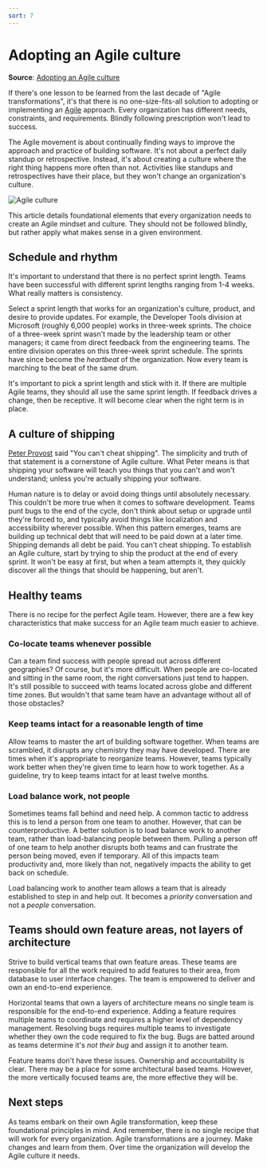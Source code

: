 ```yaml
---
sort: 7
---
```

# Adopting an Agile culture
**Source**: [Adopting an Agile culture](https://docs.microsoft.com/en-us/devops/plan/adopting-agile)

If there's one lesson to be learned from the last decade of "Agile transformations", it's that there is 
no one-size-fits-all solution to adopting or implementing an [Agile](https://docs.microsoft.com/en-us/devops/plan/what-is-agile) approach. Every 
organization has different needs, constraints, and requirements. Blindly following prescription won't 
lead to success.

The Agile movement is about continually finding ways to improve the approach and practice of building 
software. It's not about a perfect daily standup or retrospective. Instead, it's about creating a culture 
where the right thing happens more often than not. Activities like standups and retrospectives have their 
place, but they won't change an organization's culture.

![Agile culture](https://raw.githubusercontent.com/microsoft/azureml-ops-accelerator/main/1-DesignforMLOps/0-DevOpsOverview/_img/agile-culture.png)

This article details foundational elements that every organization needs to create an Agile mindset and 
culture. They should not be followed blindly, but rather apply what makes sense in a given environment.

## Schedule and rhythm

It's important to understand that there is no perfect sprint length. Teams have been successful with 
different sprint lengths ranging from 1-4 weeks. What really matters is consistency.

Select a sprint length that works for an organization's culture, product, and  desire to provide updates. 
For example, the Developer Tools division at Microsoft (roughly 6,000 people) works in three-week sprints.
The choice of a three-week sprint wasn't made by the leadership team or other managers; it came from 
direct feedback from the engineering teams. The entire division operates on this three-week sprint 
schedule. The sprints have since become the _heartbeat_ of the organization. Now every team is marching 
to the beat of the same drum.

It's important to pick a sprint length and stick with it. If there are multiple Agile teams, they should 
all use the same sprint length. If feedback drives a change, then be receptive. It will become clear when
the right term is in place.

## A culture of shipping

[Peter Provost](https://twitter.com/pprovost) said "You can't cheat shipping". The simplicity and truth 
of that statement is a cornerstone of Agile culture. What Peter means is that shipping your software will
teach you things that you can't and won't understand; unless you're actually shipping your software.

Human nature is to delay or avoid doing things until absolutely necessary. This couldn't be more true 
when it comes to software development. Teams punt bugs to the end of the cycle, don't think about setup or
upgrade until they're forced to, and typically avoid things like localization and accessibility wherever
possible. When this pattern emerges, teams are building up technical debt that will need to be paid down 
at a later time. Shipping demands all debt be paid. You can't cheat shipping. To establish an Agile 
culture, start by trying to ship the product at the end of every sprint. It won't be easy at first, but
when a team attempts it, they quickly discover all the things that should be happening, but aren't.

## Healthy teams

There is no recipe for the perfect Agile team. However, there are a few key characteristics that make
success for an Agile team much easier to achieve.

### Co-locate teams whenever possible

Can a team find success with people spread out across different geographies? Of course, but it's more
difficult. When people are co-located and sitting in the same room, the right conversations just tend 
to happen. It's still possible to succeed with teams located across globe and different time zones.
But wouldn't that same team have an advantage without all of those obstacles?

### Keep teams intact for a reasonable length of time

Allow teams to master the art of building software together. When teams are scrambled, it disrupts any
chemistry they may have developed. There are times when it's appropriate to reorganize teams. However,
teams typically work better when they're given time to learn how to work together. As a guideline, try
to keep teams intact for at least twelve months.

### Load balance work, not people

Sometimes teams fall behind and need help. A common tactic to address this is to lend a person from one 
team to another. However, that can be counterproductive. A better solution is to load balance work to 
another team, rather than load-balancing people between them. Pulling a person off of one team to help
another disrupts both teams and can frustrate the person being moved, even if temporary. All of this 
impacts team productivity and, more likely than not, negatively impacts the ability to get back on schedule.

Load balancing work to another team allows a team that is already established to step in and help out. 
It becomes a _priority_ conversation and not a _people_ conversation.

## Teams should own feature areas, not layers of architecture

Strive to build vertical teams that own feature areas. These teams are responsible for all the work 
required to add features to their area, from database to user interface changes. The team is empowered 
to deliver and own an end-to-end experience.

Horizontal teams that own a layers of architecture means no single team is responsible for the end-to-end 
experience. Adding a feature requires multiple teams to coordinate and requires a higher level of 
dependency management. Resolving bugs requires multiple teams to investigate whether they own the code 
required to fix the bug. Bugs are batted around as teams determine it's *not their bug* and assign it to 
another team.

Feature teams don't have these issues. Ownership and accountability is clear. There may be a place for 
some architectural based teams. However, the more vertically focused teams are, the more effective they
will be.

## Next steps

As teams embark on their own Agile transformation, keep these foundational principles in mind. And 
remember, there is no single recipe that will work for every organization. Agile transformations are a 
journey. Make changes and learn from them. Over time the organization will develop the Agile culture it 
needs.

